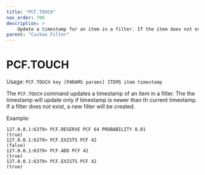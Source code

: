 ```yaml
---
title: "PCF.TOUCH"
nav_order: 700
description: >
    Update a timestamp for an item in a filter. If the item does not exist, create the item. If the filter does not exist, create the filter.
parent: "Cuckoo Filter"
---
```


# PCF.TOUCH

Usage: `PCF.TOUCH key [PARAMS params] ITEMS item timestamp`

The `PCF.TOUCH` command updates a timestamp of an item in a filter. The the timestamp will update only if timestamp is newer than th current timestamp. If a filter does not exist, a new filter will be created.

Example:
```
127.0.0.1:6379> PCF.RESERVE PCF 64 PROBABILITY 0.01
(true)
127.0.0.1:6379> PCF.EXISTS PCF 42
(false)
127.0.0.1:6379> PCF.ADD PCF 42
(true)
127.0.0.1:6379> PCF.EXISTS PCF 42
(true)
```